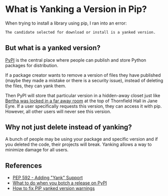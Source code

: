 # What is Yanking a Version in Pip?

When trying to install a library using pip, I ran into an error:
```bash
The candidate selected for download or install is a yanked version.
```
  
## But what is a yanked version?  

[PyPI](https://pypi.org/) is the central place where people can publish and store Python packages for distribution.   
  
If a package creator wants to remove a version of files they have published (maybe they made a mistake or there is a security issue), instead of deleting the files, they can yank them.

Then PyPI will store that particular version in a hidden-away closet just like [Bertha was locked in a far away room](https://en.wikipedia.org/wiki/Bertha_Mason) at the top of Thornfield Hall in Jane Eyre. If a user specifically requests this version, they can access it with pip. However, all other users will never see this version.  

## Why not just delete instead of yanking?  
  
A bunch of people may be using your package and specific version and if you deleted the code, their projects will break. Yanking allows a way to minimize damage for all users.

## References
* [PEP 592 - Adding "Yank" Support](https://peps.python.org/pep-0592/)
* [What to do when you botch a release on PyPI](https://snarky.ca/what-to-do-when-you-botch-a-release-on-pypi/)
* [How to fix PIP yanked version warnings](?https://adamj.eu/tech/2021/09/20/how-to-fix-pip-yanked-version-warnings/)


